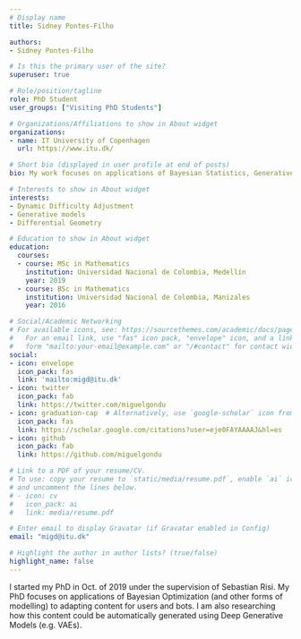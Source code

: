 ```yaml
---
# Display name
title: Sidney Pontes-Filho

authors:
- Sidney Pontes-Filho

# Is this the primary user of the site?
superuser: true

# Role/position/tagline
role: PhD Student
user_groups: ["Visiting PhD Students"]

# Organizations/Affiliations to show in About widget
organizations:
- name: IT University of Copenhagen
  url: https://www.itu.dk/

# Short bio (displayed in user profile at end of posts)
bio: My work focuses on applications of Bayesian Statistics, Generative Modelling and Differential Geometry.

# Interests to show in About widget
interests:
- Dynamic Difficulty Adjustment
- Generative models
- Differential Geometry

# Education to show in About widget
education:
  courses:
  - course: MSc in Mathematics
    institution: Universidad Nacional de Colombia, Medellín
    year: 2019
  - course: BSc in Mathematics
    institution: Universidad Nacional de Colombia, Manizales
    year: 2016

# Social/Academic Networking
# For available icons, see: https://sourcethemes.com/academic/docs/page-builder/#icons
#   For an email link, use "fas" icon pack, "envelope" icon, and a link in the
#   form "mailto:your-email@example.com" or "/#contact" for contact widget.
social:
- icon: envelope
  icon_pack: fas
  link: 'mailto:migd@itu.dk'
- icon: twitter
  icon_pack: fab
  link: https://twitter.com/miguelgondu
- icon: graduation-cap  # Alternatively, use `google-scholar` icon from `ai` icon pack
  icon_pack: fas
  link: https://scholar.google.com/citations?user=eje0FAYAAAAJ&hl=es
- icon: github
  icon_pack: fab
  link: https://github.com/miguelgondu

# Link to a PDF of your resume/CV.
# To use: copy your resume to `static/media/resume.pdf`, enable `ai` icons in `params.toml`, 
# and uncomment the lines below.
# - icon: cv
#   icon_pack: ai
#   link: media/resume.pdf

# Enter email to display Gravatar (if Gravatar enabled in Config)
email: "migd@itu.dk"

# Highlight the author in author lists? (true/false)
highlight_name: false
---
```


I started my PhD in Oct. of 2019 under the supervision of Sebastian Risi. My PhD focuses on applications of Bayesian Optimization (and other forms of modelling) to adapting content for users and bots. I am also researching how this content could be automatically generated using Deep Generative Models (e.g. VAEs).
